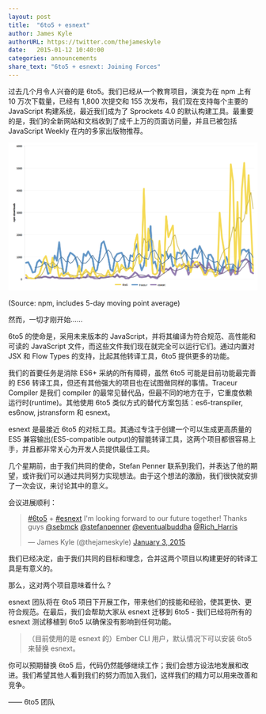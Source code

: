 ```yaml
---
layout: post
title:  "6to5 + esnext"
author: James Kyle
authorURL: https://twitter.com/thejameskyle
date:   2015-01-12 10:40:00
categories: announcements
share_text: "6to5 + esnext: Joining Forces"
---
```


过去几个月令人兴奋的是 6to5。我们已经从一个教育项目，演变为在 npm 上有 10 万次下载量，已经有 1,800 次提交和 155 次发布，我们现在支持每个主要的 JavaScript 构建系统，最近我们成为了 Sprockets 4.0 的默认构建工具。最重要的是，我们的全新网站和文档收到了成千上万的页面访问量，并且已被包括 JavaScript Weekly 在内的多家出版物推荐。

<!--truncate-->

<img class="img-responsive" alt="npm downloads of 6to5, traceur, and esnext" src="/blog/assets/2015-01-12-6to5-esnext/chart-1.png">

<p class="text-center small text-muted">(Source: npm, includes 5-day moving point average)</p>

然而，一切才刚开始……

6to5 的使命是，采用未来版本的 JavaScript，并将其编译为符合规范、高性能和可读的 JavaScript 文件，而这些文件我们现在就完全可以运行它们。通过内置对 JSX 和 Flow Types 的支持，比起其他转译工具，6to5 提供更多的功能。

我们的首要任务是消除 ES6+ 采纳的所有障碍，虽然 6to5 可能是目前功能最完善的 ES6 转译工具，但还有其他强大的项目也在试图做同样的事情。Traceur Compiler 是我们 compiler 的最常见替代品，但最不同的地方在于，它重度依赖运行时(runtime)。其他使用 6to5 类似方式的替代方案包括：es6-transpiler, es6now, jstransform 和 esnext。

esnext 是最接近 6to5 的对标工具。其通过专注于创建一个可以生成更高质量的 ES5 兼容输出(ES5-compatible output)的智能转译工具，这两个项目都很容易上手，并且都非常关心为开发人员提供最佳工具。

几个星期前，由于我们共同的使命，Stefan Penner 联系到我们，并表达了他的期望，或许我们可以通过共同努力实现想法。由于这个想法的激励，我们很快就安排了一次会议，来讨论其中的意义。

会议进展顺利：

<blockquote class="twitter-tweet center-block" lang="en"><p><a href="https://twitter.com/hashtag/6to5?src=hash">#6to5</a> + <a href="https://twitter.com/hashtag/esnext?src=hash">#esnext</a> I&#39;m looking forward to our future together! Thanks guys <a href="https://twitter.com/sebmck">@sebmck</a> <a href="https://twitter.com/stefanpenner">@stefanpenner</a> <a href="https://twitter.com/eventualbuddha">@eventualbuddha</a> <a href="https://twitter.com/Rich_Harris">@Rich_Harris</a></p>&mdash; James Kyle (@thejameskyle) <a href="https://twitter.com/thejameskyle/status/551474226708766720">January 3, 2015</a></blockquote>
<script async src="//platform.twitter.com/widgets.js" charset="utf-8"></script>

我们已经决定，由于我们共同的目标和理念，合并这两个项目以构建更好的转译工具是有意义的。

那么，这对两个项目意味着什么？

esnext 团队将在 6to5 项目下开展工作，带来他们的技能和经验，使其更快、更符合规范。在最后，我们会帮助大家从 esnext 迁移到 6to5 - 我们已经将所有的 esnext 测试移植到 6to5 以确保没有影响到任何功能。

> （目前使用的是 esnext 的）Ember CLI 用户，默认情况下可以安装 6to5 来替换 esnext。

你可以预期替换 6to5 后，代码仍然能够继续工作；我们会想方设法地发展和改进。我们希望其他人看到我们的努力而加入我们，这样我们的精力可以用来改善和竞争。

<p class="text-right">—— 6to5 团队</p>
